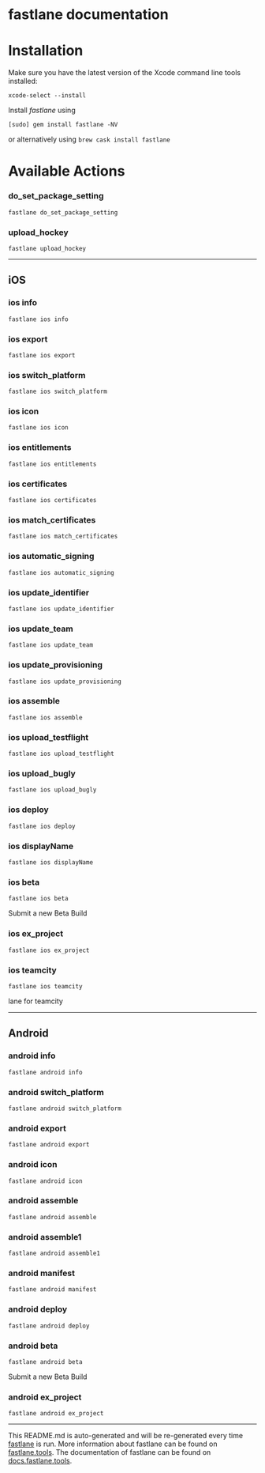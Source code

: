 fastlane documentation
================
# Installation

Make sure you have the latest version of the Xcode command line tools installed:

```
xcode-select --install
```

Install _fastlane_ using
```
[sudo] gem install fastlane -NV
```
or alternatively using `brew cask install fastlane`

# Available Actions
### do_set_package_setting
```
fastlane do_set_package_setting
```

### upload_hockey
```
fastlane upload_hockey
```


----

## iOS
### ios info
```
fastlane ios info
```

### ios export
```
fastlane ios export
```

### ios switch_platform
```
fastlane ios switch_platform
```

### ios icon
```
fastlane ios icon
```

### ios entitlements
```
fastlane ios entitlements
```

### ios certificates
```
fastlane ios certificates
```

### ios match_certificates
```
fastlane ios match_certificates
```

### ios automatic_signing
```
fastlane ios automatic_signing
```

### ios update_identifier
```
fastlane ios update_identifier
```

### ios update_team
```
fastlane ios update_team
```

### ios update_provisioning
```
fastlane ios update_provisioning
```

### ios assemble
```
fastlane ios assemble
```

### ios upload_testflight
```
fastlane ios upload_testflight
```

### ios upload_bugly
```
fastlane ios upload_bugly
```

### ios deploy
```
fastlane ios deploy
```

### ios displayName
```
fastlane ios displayName
```

### ios beta
```
fastlane ios beta
```
Submit a new Beta Build
### ios ex_project
```
fastlane ios ex_project
```

### ios teamcity
```
fastlane ios teamcity
```
lane for teamcity

----

## Android
### android info
```
fastlane android info
```

### android switch_platform
```
fastlane android switch_platform
```

### android export
```
fastlane android export
```

### android icon
```
fastlane android icon
```

### android assemble
```
fastlane android assemble
```

### android assemble1
```
fastlane android assemble1
```

### android manifest
```
fastlane android manifest
```

### android deploy
```
fastlane android deploy
```

### android beta
```
fastlane android beta
```
Submit a new Beta Build
### android ex_project
```
fastlane android ex_project
```


----

This README.md is auto-generated and will be re-generated every time [fastlane](https://fastlane.tools) is run.
More information about fastlane can be found on [fastlane.tools](https://fastlane.tools).
The documentation of fastlane can be found on [docs.fastlane.tools](https://docs.fastlane.tools).
